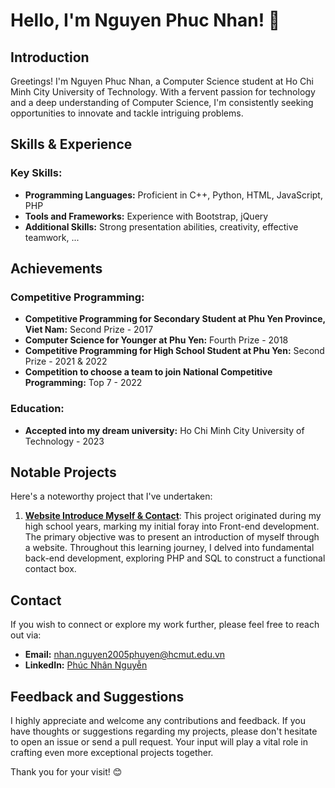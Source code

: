 # Hello, I'm Nguyen Phuc Nhan! 👋

## Introduction

Greetings! I'm Nguyen Phuc Nhan, a Computer Science student at Ho Chi Minh City University of Technology. With a fervent passion for technology and a deep understanding of Computer Science, I'm consistently seeking opportunities to innovate and tackle intriguing problems.

## Skills & Experience

### Key Skills:
- **Programming Languages:** Proficient in C++, Python, HTML, JavaScript, PHP
- **Tools and Frameworks:** Experience with Bootstrap, jQuery
- **Additional Skills:** Strong presentation abilities, creativity, effective teamwork, ...

## Achievements

### Competitive Programming:
- **Competitive Programming for Secondary Student at Phu Yen Province, Viet Nam:** Second Prize - 2017
- **Computer Science for Younger at Phu Yen:** Fourth Prize - 2018
- **Competitive Programming for High School Student at Phu Yen:** Second Prize - 2021 & 2022
- **Competition to choose a team to join National Competitive Programming:** Top 7 - 2022

### Education:
- **Accepted into my dream university:** Ho Chi Minh City University of Technology - 2023

## Notable Projects

Here's a noteworthy project that I've undertaken:

1. **[Website Introduce Myself & Contact](https://phucnhan289.great-site.net/1/)**:
   This project originated during my high school years, marking my initial foray into Front-end development. The primary objective was to present an introduction of myself through a website. Throughout this learning journey, I delved into fundamental back-end development, exploring PHP and SQL to construct a functional contact box.

## Contact

If you wish to connect or explore my work further, please feel free to reach out via:

- **Email:** nhan.nguyen2005phuyen@hcmut.edu.vn
- **LinkedIn:** [Phúc Nhân Nguyễn](https://www.linkedin.com/in/ph%C3%BAc-nh%C3%A2n-nguy%E1%BB%85n-778b26275/)

## Feedback and Suggestions

I highly appreciate and welcome any contributions and feedback. If you have thoughts or suggestions regarding my projects, please don't hesitate to open an issue or send a pull request. Your input will play a vital role in crafting even more exceptional projects together.

Thank you for your visit! 😊
